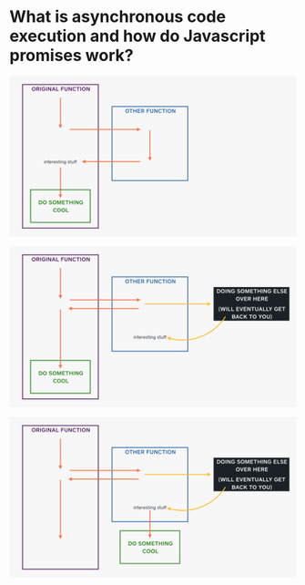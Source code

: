# What is asynchronous code execution and how do Javascript promises work?

![Synchronous Diagram](images/diagram_async_01.png)

![Asynchronous Diagram](images/diagram_async_02.png)

![Promises Diagram](images/diagram_async_03.png)